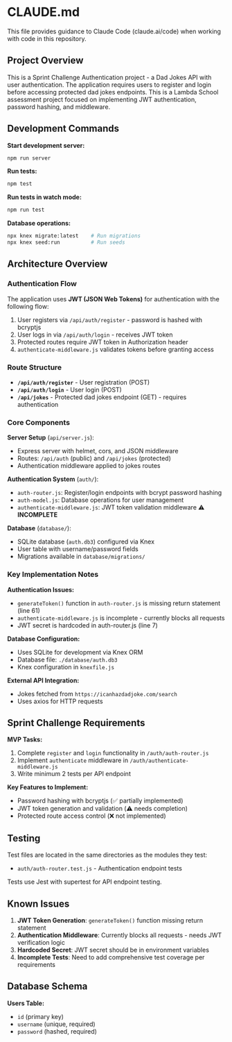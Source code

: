 # CLAUDE.md

This file provides guidance to Claude Code (claude.ai/code) when working with code in this repository.

## Project Overview

This is a Sprint Challenge Authentication project - a Dad Jokes API with user authentication. The application requires users to register and login before accessing protected dad jokes endpoints. This is a Lambda School assessment project focused on implementing JWT authentication, password hashing, and middleware.

## Development Commands

**Start development server:**
```bash
npm run server
```

**Run tests:**
```bash
npm test
```

**Run tests in watch mode:**
```bash
npm run test
```

**Database operations:**
```bash
npx knex migrate:latest    # Run migrations
npx knex seed:run          # Run seeds
```

## Architecture Overview

### Authentication Flow
The application uses **JWT (JSON Web Tokens)** for authentication with the following flow:
1. User registers via `/api/auth/register` - password is hashed with bcryptjs
2. User logs in via `/api/auth/login` - receives JWT token
3. Protected routes require JWT token in Authorization header
4. `authenticate-middleware.js` validates tokens before granting access

### Route Structure
- **`/api/auth/register`** - User registration (POST)
- **`/api/auth/login`** - User login (POST)
- **`/api/jokes`** - Protected dad jokes endpoint (GET) - requires authentication

### Core Components

**Server Setup** (`api/server.js`):
- Express server with helmet, cors, and JSON middleware
- Routes: `/api/auth` (public) and `/api/jokes` (protected)
- Authentication middleware applied to jokes routes

**Authentication System** (`auth/`):
- `auth-router.js`: Register/login endpoints with bcrypt password hashing
- `auth-model.js`: Database operations for user management
- `authenticate-middleware.js`: JWT token validation middleware ⚠️ **INCOMPLETE**

**Database** (`database/`):
- SQLite database (`auth.db3`) configured via Knex
- User table with username/password fields
- Migrations available in `database/migrations/`

### Key Implementation Notes

**Authentication Issues:**
- `generateToken()` function in `auth-router.js` is missing return statement (line 61)
- `authenticate-middleware.js` is incomplete - currently blocks all requests
- JWT secret is hardcoded in auth-router.js (line 7)

**Database Configuration:**
- Uses SQLite for development via Knex ORM
- Database file: `./database/auth.db3`
- Knex configuration in `knexfile.js`

**External API Integration:**
- Jokes fetched from `https://icanhazdadjoke.com/search`
- Uses axios for HTTP requests

## Sprint Challenge Requirements

**MVP Tasks:**
1. Complete `register` and `login` functionality in `/auth/auth-router.js`
2. Implement `authenticate` middleware in `/auth/authenticate-middleware.js`
3. Write minimum 2 tests per API endpoint

**Key Features to Implement:**
- Password hashing with bcryptjs (✅ partially implemented)
- JWT token generation and validation (⚠️ needs completion)
- Protected route access control (❌ not implemented)

## Testing

Test files are located in the same directories as the modules they test:
- `auth/auth-router.test.js` - Authentication endpoint tests

Tests use Jest with supertest for API endpoint testing.

## Known Issues

1. **JWT Token Generation**: `generateToken()` function missing return statement
2. **Authentication Middleware**: Currently blocks all requests - needs JWT verification logic
3. **Hardcoded Secret**: JWT secret should be in environment variables
4. **Incomplete Tests**: Need to add comprehensive test coverage per requirements

## Database Schema

**Users Table:**
- `id` (primary key)
- `username` (unique, required)
- `password` (hashed, required)
